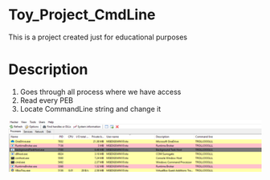 # Toy_Project_CmdLine
This is a project created just for educational purposes

# Description

1. Goes through all process where we have access
2. Read every PEB
3. Locate CommandLine string and change it

![picture](https://github.com/Higgsx/Toy_Project_CmdLine/blob/main/prochacker.png)
